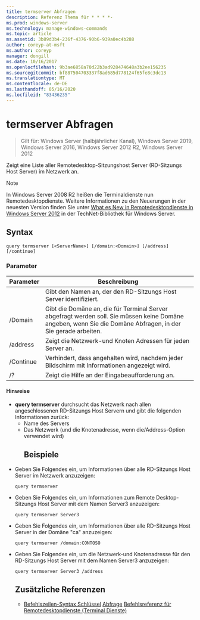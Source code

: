 ```yaml
---
title: termserver Abfragen
description: Referenz Thema für * * * *-
ms.prod: windows-server
ms.technology: manage-windows-commands
ms.topic: article
ms.assetid: 3b89d3b4-236f-4376-90b6-939a0ec4b288
author: coreyp-at-msft
ms.author: coreyp
manager: dongill
ms.date: 10/16/2017
ms.openlocfilehash: 9b3ae6858a70d22b3ad928474648a3b2ee156235
ms.sourcegitcommit: bf887504703337f8ad685d778124f65fe8c3dc13
ms.translationtype: MT
ms.contentlocale: de-DE
ms.lasthandoff: 05/16/2020
ms.locfileid: "83436235"
---
```

# <a name="query-termserver"></a>termserver Abfragen

> Gilt für: Windows Server (halbjährlicher Kanal), Windows Server 2019, Windows Server 2016, Windows Server 2012 R2, Windows Server 2012

Zeigt eine Liste aller Remotedesktop-Sitzungshost Server (RD-Sitzungs Host Server) im Netzwerk an.

> [!NOTE]
> In Windows Server 2008 R2 heißen die Terminaldienste nun Remotedesktopdienste. Weitere Informationen zu den Neuerungen in der neuesten Version finden Sie unter [What es New in Remotedesktopdienste in Windows Server 2012](https://technet.microsoft.com/library/hh831527) in der TechNet-Bibliothek für Windows Server.
> ## <a name="syntax"></a>Syntax
> ```
> query termserver [<ServerName>] [/domain:<Domain>] [/address] [/continue]
> ```
> ### <a name="parameters"></a>Parameter
>
> |    Parameter     |                                                                        Beschreibung                                                                         |
> |------------------|------------------------------------------------------------------------------------------------------------------------------------------------------------|
> |   <ServerName>   |                                               Gibt den Namen an, der den RD-Sitzungs Host Server identifiziert.                                               |
> | /Domain<Domain> | Gibt die Domäne an, die für Terminal Server abgefragt werden soll. Sie müssen keine Domäne angeben, wenn Sie die Domäne Abfragen, in der Sie gerade arbeiten. |
> |     /address     |                                                  Zeigt die Netzwerk-und Knoten Adressen für jeden Server an.                                                  |
> |    /Continue     |                                              Verhindert, dass angehalten wird, nachdem jeder Bildschirm mit Informationen angezeigt wird.                                               |
> |        /?        |                                                            Zeigt die Hilfe an der Eingabeaufforderung an.                                                            |
>
>#### <a name="remarks"></a>Hinweise
> - **query termserver** durchsucht das Netzwerk nach allen angeschlossenen RD-Sitzungs Host Servern und gibt die folgenden Informationen zurück:
>   - Name des Servers
>   - Das Netzwerk (und die Knotenadresse, wenn die/Address-Option verwendet wird)
>     ## <a name="examples"></a>Beispiele
> - Geben Sie Folgendes ein, um Informationen über alle RD-Sitzungs Host Server im Netzwerk anzuzeigen:
>   ```
>   query termserver
>   ```
> - Geben Sie Folgendes ein, um Informationen zum Remote Desktop-Sitzungs Host Server mit dem Namen Server3 anzuzeigen:
>   ```
>   query termserver Server3
>   ```
> - Geben Sie Folgendes ein, um Informationen über alle RD-Sitzungs Host Server in der Domäne "ca" anzuzeigen:
>   ```
>   query termserver /domain:CONTOSO
>   ```
> - Geben Sie Folgendes ein, um die Netzwerk-und Knotenadresse für den RD-Sitzungs Host Server mit dem Namen Server3 anzuzeigen:
>   ```
>   query termserver Server3 /address
>   ```
>   ## <a name="additional-references"></a>Zusätzliche Referenzen
>   - [Befehlszeilen-Syntax Schlüssel](command-line-syntax-key.md) 
>    [Abfrage](query.md) 
>    [Befehlsreferenz für Remotedesktopdienste (Terminal Dienste)](remote-desktop-services-terminal-services-command-reference.md)
